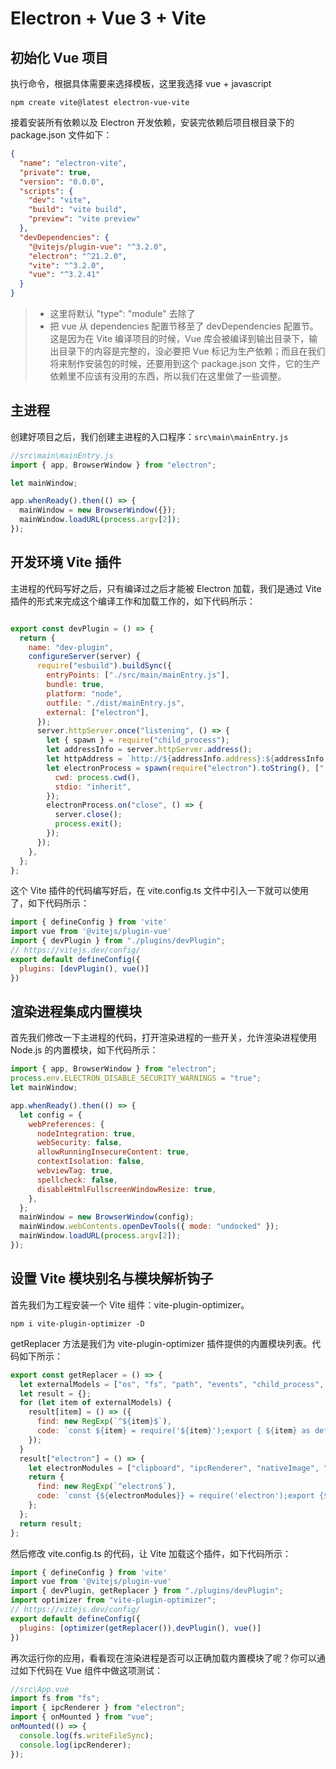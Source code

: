 # Electron + Vue 3 + Vite
## 初始化 Vue 项目
执行命令，根据具体需要来选择模板，这里我选择 vue + javascript
```shell
npm create vite@latest electron-vue-vite
```
接着安装所有依赖以及 Electron 开发依赖，安装完依赖后项目根目录下的 package.json 文件如下：
```json
{
  "name": "electron-vite",
  "private": true,
  "version": "0.0.0",
  "scripts": {
    "dev": "vite",
    "build": "vite build",
    "preview": "vite preview"
  },
  "devDependencies": {
    "@vitejs/plugin-vue": "^3.2.0",
    "electron": "^21.2.0",
    "vite": "^3.2.0",
    "vue": "^3.2.41"
  }
}
```
> * 这里将默认 "type": "module" 去除了
> * 把 vue 从 dependencies 配置节移至了 devDependencies 配置节。这是因为在 Vite 编译项目的时候，Vue 库会被编译到输出目录下，输出目录下的内容是完整的，没必要把 Vue 标记为生产依赖；而且在我们将来制作安装包的时候，还要用到这个 package.json 文件，它的生产依赖里不应该有没用的东西，所以我们在这里做了一些调整。

## 主进程
创建好项目之后，我们创建主进程的入口程序：`src\main\mainEntry.js`
```js
//src\main\mainEntry.js
import { app, BrowserWindow } from "electron";

let mainWindow;

app.whenReady().then(() => {
  mainWindow = new BrowserWindow({});
  mainWindow.loadURL(process.argv[2]);
});
```

## 开发环境 Vite 插件
主进程的代码写好之后，只有编译过之后才能被 Electron 加载，我们是通过 Vite 插件的形式来完成这个编译工作和加载工作的，如下代码所示：
```js

export const devPlugin = () => {
  return {
    name: "dev-plugin",
    configureServer(server) {
      require("esbuild").buildSync({
        entryPoints: ["./src/main/mainEntry.js"],
        bundle: true,
        platform: "node",
        outfile: "./dist/mainEntry.js",
        external: ["electron"],
      });
      server.httpServer.once("listening", () => {
        let { spawn } = require("child_process");
        let addressInfo = server.httpServer.address();
        let httpAddress = `http://${addressInfo.address}:${addressInfo.port}`;
        let electronProcess = spawn(require("electron").toString(), ["./dist/mainEntry.js", httpAddress], {
          cwd: process.cwd(),
          stdio: "inherit",
        });
        electronProcess.on("close", () => {
          server.close();
          process.exit();
        });
      });
    },
  };
};
```
这个 Vite 插件的代码编写好后，在 vite.config.ts 文件中引入一下就可以使用了，如下代码所示：
```js
import { defineConfig } from 'vite'
import vue from '@vitejs/plugin-vue'
import { devPlugin } from "./plugins/devPlugin";
// https://vitejs.dev/config/
export default defineConfig({
  plugins: [devPlugin(), vue()]
})

```

## 渲染进程集成内置模块
首先我们修改一下主进程的代码，打开渲染进程的一些开关，允许渲染进程使用 Node.js 的内置模块，如下代码所示：
```js
import { app, BrowserWindow } from "electron";
process.env.ELECTRON_DISABLE_SECURITY_WARNINGS = "true";
let mainWindow;

app.whenReady().then(() => {
  let config = {
    webPreferences: {
      nodeIntegration: true,
      webSecurity: false,
      allowRunningInsecureContent: true,
      contextIsolation: false,
      webviewTag: true,
      spellcheck: false,
      disableHtmlFullscreenWindowResize: true,
    },
  };
  mainWindow = new BrowserWindow(config);
  mainWindow.webContents.openDevTools({ mode: "undocked" });
  mainWindow.loadURL(process.argv[2]);
});
```

## 设置 Vite 模块别名与模块解析钩子
首先我们为工程安装一个 Vite 组件：vite-plugin-optimizer。
```shell
npm i vite-plugin-optimizer -D
```
getReplacer 方法是我们为 vite-plugin-optimizer 插件提供的内置模块列表。代码如下所示：
```js
export const getReplacer = () => {
  let externalModels = ["os", "fs", "path", "events", "child_process", "crypto", "http", "buffer", "url", "better-sqlite3", "knex"];
  let result = {};
  for (let item of externalModels) {
    result[item] = () => ({
      find: new RegExp(`^${item}$`),
      code: `const ${item} = require('${item}');export { ${item} as default }`,
    });
  }
  result["electron"] = () => {
    let electronModules = ["clipboard", "ipcRenderer", "nativeImage", "shell", "webFrame"].join(",");
    return {
      find: new RegExp(`^electron$`),
      code: `const {${electronModules}} = require('electron');export {${electronModules}}`,
    };
  };
  return result;
};
```
然后修改 vite.config.ts 的代码，让 Vite 加载这个插件，如下代码所示：
```js
import { defineConfig } from 'vite'
import vue from '@vitejs/plugin-vue'
import { devPlugin, getReplacer } from "./plugins/devPlugin";
import optimizer from "vite-plugin-optimizer";
// https://vitejs.dev/config/
export default defineConfig({
  plugins: [optimizer(getReplacer()),devPlugin(), vue()]
})

```
再次运行你的应用，看看现在渲染进程是否可以正确加载内置模块了呢？你可以通过如下代码在 Vue 组件中做这项测试：
```js
//src\App.vue
import fs from "fs";
import { ipcRenderer } from "electron";
import { onMounted } from "vue";
onMounted(() => {
  console.log(fs.writeFileSync);
  console.log(ipcRenderer);
});
```



